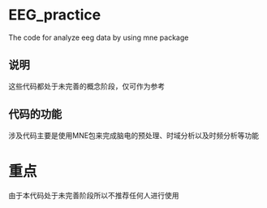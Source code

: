 # EEG_practice
The code for analyze eeg data by using mne package
## 说明
这些代码都处于未完善的概念阶段，仅可作为参考


## 代码的功能
涉及代码主要是使用MNE包来完成脑电的预处理、时域分析以及时频分析等功能

# 重点
由于本代码处于未完善阶段所以不推荐任何人进行使用

